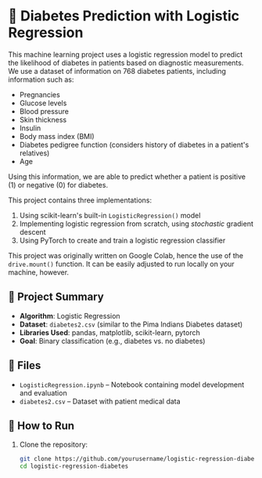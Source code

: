 # 🧪 Diabetes Prediction with Logistic Regression

This machine learning project uses a logistic regression model to predict the likelihood of diabetes in patients based on diagnostic measurements. We use a dataset of information on 768 diabetes patients, including information such as:

- Pregnancies
- Glucose levels
- Blood pressure
- Skin thickness
- Insulin
- Body mass index (BMI)
- Diabetes pedigree function (considers history of diabetes in a patient's relatives)
- Age
  
Using this information, we are able to predict whether a patient is positive (1) or negative (0) for diabetes.

This project contains three implementations:

1. Using scikit-learn's built-in `LogisticRegression()` model
2. Implementing logistic regression from scratch, using *stochastic* gradient descent
3. Using PyTorch to create and train a logistic regression classifier

This project was originally written on Google Colab, hence the use of the `drive.mount()` function. It can be easily adjusted to run locally on your machine, however.

## 🧠 Project Summary

- **Algorithm**: Logistic Regression
- **Dataset**: `diabetes2.csv` (similar to the Pima Indians Diabetes dataset)
- **Libraries Used**: pandas, matplotlib, scikit-learn, pytorch
- **Goal**: Binary classification (e.g., diabetes vs. no diabetes)

## 📂 Files

- `LogisticRegression.ipynb` – Notebook containing model development and evaluation
- `diabetes2.csv` – Dataset with patient medical data

## 🔧 How to Run

1. Clone the repository:
   ```bash
   git clone https://github.com/yourusername/logistic-regression-diabetes.git
   cd logistic-regression-diabetes
